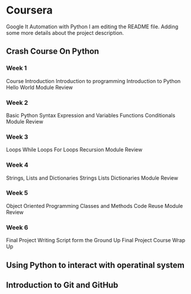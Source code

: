 # Coursera
Google It Automation with Python 
I am editing the README file. Adding some more details about the project description.

## Crash Course On Python

### Week 1 

Course Introduction
Introduction to programming
Introduction to Python
Hello World
Module Review

### Week 2 

Basic Python Syntax 
Expression and Variables
Functions
Conditionals
Module Review

### Week 3 

Loops
While Loops
For Loops
Recursion
Module Review

### Week 4

Strings, Lists and Dictionaries
Strings
Lists
Dictionaries
Module Review

### Week 5

Object Oriented Programming
Classes and Methods
Code Reuse
Module Review

### Week 6

Final Project
Writing Script form the Ground Up
Final Project
Course Wrap Up

## Using Python to interact with operatinal system

## Introduction to Git and GitHub






